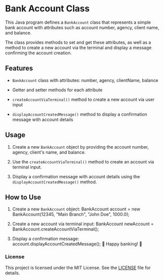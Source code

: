 # Bank Account Class

This Java program defines a  `BankAccount`  class that represents a simple bank account with attributes such as account number, agency, client name, and balance.

The class provides methods to set and get these attributes, as well as a method to create a new account via the terminal and display a message confirming the account creation.

## Features
-  `BankAccount`  class with attributes: number, agency, clientName, balance

- Getter and setter methods for each attribute

-  `createAccountViaTerminal()`  method to create a new account via user input

-  `displayAccountCreatedMessage()`  method to display a confirmation message with account details

## Usage
1. Create a new  `BankAccount`  object by providing the account number, agency, client's name, and balance.

2. Use the  `createAccountViaTerminal()`  method to create an account via terminal input.

3. Display a confirmation message with account details using the  `displayAccountCreatedMessage()`  method.


## How to Use
1. Create a new  `BankAccount`  object:
BankAccount account = new BankAccount(12345, "Main Branch", "John Doe", 1000.0);

2. Create a new account via terminal input:
BankAccount newAccount = BankAccount.createAccountViaTerminal();

3. Display a confirmation message:
account.displayAccountCreatedMessage();
🏦 Happy banking! 🤑



### License
This project is licensed under the MIT License. See the [LICENSE](https://github.com/iFallenHunt/DIO-bank-challenge/blob/main/LICENSE) file for details.

